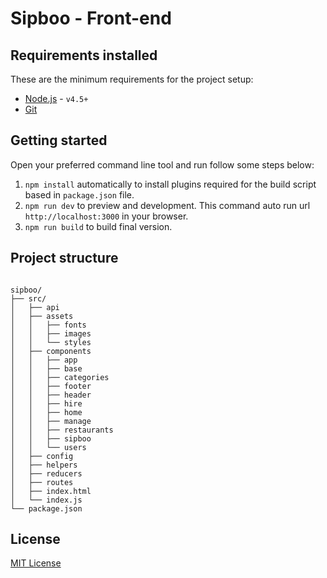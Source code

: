 # Sipboo - Front-end

## Requirements installed

These are the minimum requirements for the project setup:

- [Node.js](http://nodejs.org) - `v4.5+`
- [Git](https://git-scm.com/)

## Getting started

Open your preferred command line tool and run follow some steps below:

1. `npm install` automatically to install plugins required for the build script based in `package.json` file.
2. `npm run dev` to preview and development. This command auto run url `http://localhost:3000` in your browser.
3. `npm run build` to build final version.


## Project structure

````

sipboo/
├── src/
│   ├── api
│   ├── assets
│   │   ├── fonts
│   │   ├── images
│   │   └── styles
│   ├── components
│   │   ├── app
│   │   ├── base
│   │   ├── categories
│   │   ├── footer
│   │   ├── header
│   │   ├── hire
│   │   ├── home
│   │   ├── manage
│   │   ├── restaurants
│   │   ├── sipboo
│   │   └── users
│   ├── config
│   ├── helpers
│   ├── reducers
│   ├── routes
│   ├── index.html
│   └── index.js
└── package.json

````

## License

[MIT License](react-boilerplate/LICENSE)
